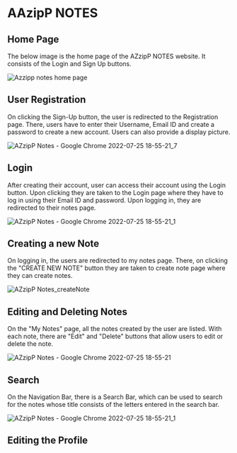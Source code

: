 # AAzipP NOTES

## Home Page
The below image is the home page of the AZzipP NOTES website. It consists of the Login and Sign Up buttons.

![Azzipp notes home page](https://user-images.githubusercontent.com/75994974/180800331-1114dc62-adb1-4055-a999-5ecee763a472.JPG)

## User Registration
On clicking the Sign-Up button, the user is redirected to the Registration page. There, users have to enter their Username, Email ID and create a password to create a new account. Users can also provide a display picture.

![AZzipP Notes - Google Chrome 2022-07-25 18-55-21_7](https://user-images.githubusercontent.com/91874598/180798944-34792d65-2b12-45a2-a665-1b3ff3908b95.gif)

## Login
After creating their account, user can access their account using the Login button. Upon clicking they are taken to the Login page where they have to log in using their Email ID and password. Upon logging in, they are redirected to their notes page.

![AZzipP Notes - Google Chrome 2022-07-25 18-55-21_1](https://user-images.githubusercontent.com/91874598/180801665-c0151b7e-0bf9-4f32-bb15-cc9d9ac9d711.gif)

## Creating a new Note
On logging in, the users are redirected to my notes page. There, on clicking the "CREATE NEW NOTE" button they are taken to create note page where they can create notes.

![AZzipP Notes_createNote](https://user-images.githubusercontent.com/91874598/180804841-7d83fb79-2a38-425d-a0c5-ec219f94f711.gif)

## Editing and Deleting Notes
On the "My Notes" page, all the notes created by the user are listed. With each note, there are "Edit" and "Delete" buttons that allow users to edit or delete the note.

![AZzipP Notes - Google Chrome 2022-07-25 18-55-21](https://user-images.githubusercontent.com/91874598/180846343-bf3a2ed3-ad93-4a04-a9a3-df292b208094.gif)

## Search
On the Navigation Bar, there is a Search Bar, which can be used to search for the notes whose title consists of the letters entered in the search bar.

![AZzipP Notes - Google Chrome 2022-07-25 18-55-21_1](https://user-images.githubusercontent.com/91874598/180848252-6dd3ad8c-8a38-436c-b7ba-99b441450512.gif)

## Editing the Profile


